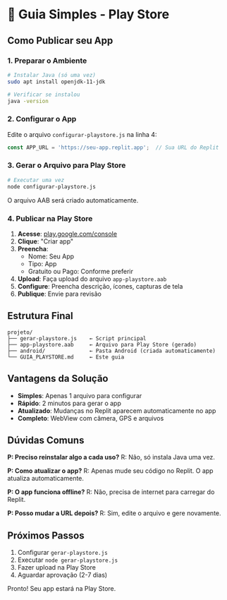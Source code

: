 # 📱 Guia Simples - Play Store

## Como Publicar seu App

### 1. Preparar o Ambiente
```bash
# Instalar Java (só uma vez)
sudo apt install openjdk-11-jdk

# Verificar se instalou
java -version
```

### 2. Configurar o App
Edite o arquivo `configurar-playstore.js` na linha 4:
```javascript
const APP_URL = 'https://seu-app.replit.app';  // Sua URL do Replit
```

### 3. Gerar o Arquivo para Play Store
```bash
# Executar uma vez
node configurar-playstore.js
```

O arquivo AAB será criado automaticamente.

### 4. Publicar na Play Store

1. **Acesse**: [play.google.com/console](https://play.google.com/console)
2. **Clique**: "Criar app"
3. **Preencha**:
   - Nome: Seu App
   - Tipo: App
   - Gratuito ou Pago: Conforme preferir
4. **Upload**: Faça upload do arquivo `app-playstore.aab`
5. **Configure**: Preencha descrição, ícones, capturas de tela
6. **Publique**: Envie para revisão

## Estrutura Final

```
projeto/
├── gerar-playstore.js    ← Script principal
├── app-playstore.aab     ← Arquivo para Play Store (gerado)
├── android/              ← Pasta Android (criada automaticamente)
└── GUIA_PLAYSTORE.md     ← Este guia
```

## Vantagens da Solução

- **Simples**: Apenas 1 arquivo para configurar
- **Rápido**: 2 minutos para gerar o app
- **Atualizado**: Mudanças no Replit aparecem automaticamente no app
- **Completo**: WebView com câmera, GPS e arquivos

## Dúvidas Comuns

**P: Preciso reinstalar algo a cada uso?**
R: Não, só instala Java uma vez.

**P: Como atualizar o app?**
R: Apenas mude seu código no Replit. O app atualiza automaticamente.

**P: O app funciona offline?**
R: Não, precisa de internet para carregar do Replit.

**P: Posso mudar a URL depois?**
R: Sim, edite o arquivo e gere novamente.

## Próximos Passos

1. Configurar `gerar-playstore.js`
2. Executar `node gerar-playstore.js`
3. Fazer upload na Play Store
4. Aguardar aprovação (2-7 dias)

Pronto! Seu app estará na Play Store.